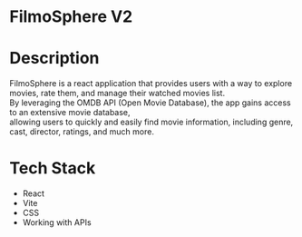 
# FilmoSphere V2

# Description 
FilmoSphere is a react application that provides users with a way to explore movies, rate them, and manage their watched movies list.</br>
By leveraging the OMDB API (Open Movie Database), the app gains access to an extensive movie database, </br>
allowing users to quickly and easily find movie information, including genre, cast, director, ratings, and much more.

# Tech Stack
- React
- Vite
- CSS
- Working with APIs
